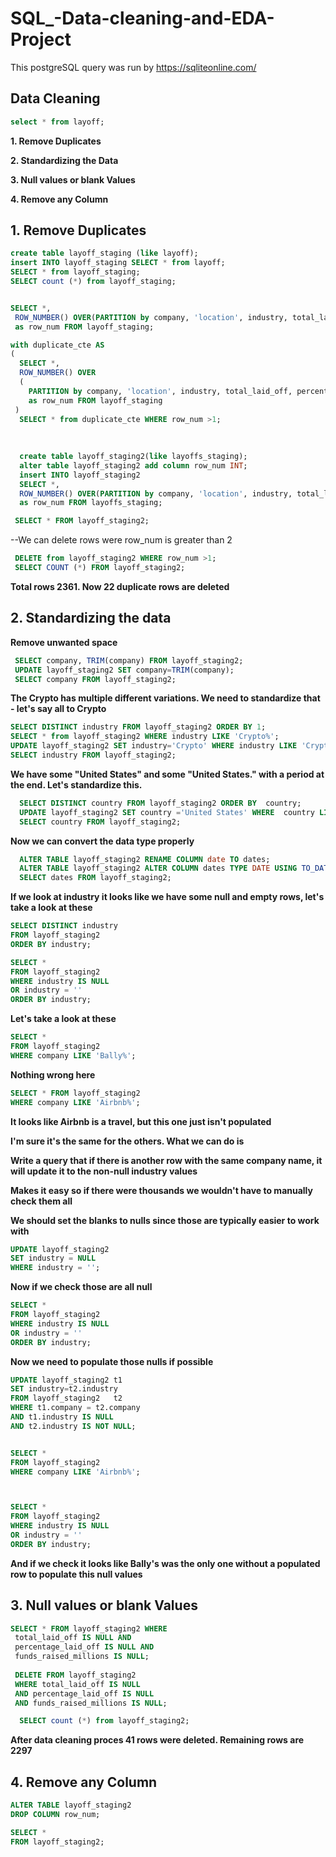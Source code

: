 # SQL_-Data-cleaning-and-EDA-Project

 This postgreSQL query was run by https://sqliteonline.com/


## Data Cleaning

```sql
select * from layoff;
```

**1. Remove Duplicates**

**2. Standardizing the Data**

**3. Null values or blank Values**

**4. Remove any Column**


## 1. Remove Duplicates

```sql
create table layoff_staging (like layoff);
insert INTO layoff_staging SELECT * from layoff;
SELECT * from layoff_staging;
SELECT count (*) from layoff_staging;


SELECT *,
 ROW_NUMBER() OVER(PARTITION by company, 'location', industry, total_laid_off, percentage_laid_off, 'date', stage, country, funds_raised_millions)
 as row_num FROM layoff_staging;

with duplicate_cte AS
(
  SELECT *,
  ROW_NUMBER() OVER
  (
    PARTITION by company, 'location', industry, total_laid_off, percentage_laid_off, 'date', stage, country, funds_raised_millions)
    as row_num FROM layoff_staging
 )
  SELECT * from duplicate_cte WHERE row_num >1;
  
  
  
  create table layoff_staging2(like layoffs_staging);
  alter table layoff_staging2 add column row_num INT;
  insert INTO layoff_staging2
  SELECT *,
  ROW_NUMBER() OVER(PARTITION by company, 'location', industry, total_laid_off, percentage_laid_off, 'date', stage, country, funds_raised_millions)
  as row_num FROM layoffs_staging;

 SELECT * FROM layoff_staging2;
```
 
 --We can delete rows were row_num is greater than 2

```sql
 DELETE from layoff_staging2 WHERE row_num >1;
 SELECT COUNT (*) FROM layoff_staging2;
 ```
 
 **Total rows 2361. Now 22 duplicate rows are deleted**
 
 ## 2. Standardizing the data

 
**Remove unwanted space**
 
 ```sql
  SELECT company, TRIM(company) FROM layoff_staging2;
  UPDATE layoff_staging2 SET company=TRIM(company);
  SELECT company FROM layoff_staging2;
  ```

  **The Crypto has multiple different variations. We need to standardize that - let's say all to Crypto**

  ```sql
  SELECT DISTINCT industry FROM layoff_staging2 ORDER BY 1;
  SELECT * from layoff_staging2 WHERE industry LIKE 'Crypto%';
  UPDATE layoff_staging2 SET industry='Crypto' WHERE industry LIKE 'Crypto%';
  SELECT industry FROM layoff_staging2;
```
  
  **We have some "United States" and some "United States." with a period at the end. Let's standardize this.**
  
```sql
  SELECT DISTINCT country FROM layoff_staging2 ORDER BY  country;
  UPDATE layoff_staging2 SET country ='United States' WHERE  country LIKE 'United States%';
  SELECT country FROM layoff_staging2;
```
  
 **Now we can convert the data type properly**

```sql
  ALTER TABLE layoff_staging2 RENAME COLUMN date TO dates;
  ALTER TABLE layoff_staging2 ALTER COLUMN dates TYPE DATE USING TO_DATE(dates,'MM/DD/YYYY');
  SELECT dates FROM layoff_staging2;
```
  
  
 **If we look at industry it looks like we have some null and empty rows, let's take a look at these**

  ```sql  
SELECT DISTINCT industry
FROM layoff_staging2
ORDER BY industry;

SELECT *
FROM layoff_staging2
WHERE industry IS NULL 
OR industry = ''
ORDER BY industry;
```

**Let's take a look at these**

```sql
SELECT *
FROM layoff_staging2
WHERE company LIKE 'Bally%';
```
**Nothing wrong here**

```sql
SELECT * FROM layoff_staging2
WHERE company LIKE 'Airbnb%';
```

**It looks like Airbnb is a travel, but this one just isn't populated**

**I'm sure it's the same for the others. What we can do is**

**Write a query that if there is another row with the same company name, it will update it to the non-null industry values**

**Makes it easy so if there were thousands we wouldn't have to manually check them all**

**We should set the blanks to nulls since those are typically easier to work with**

```sql
UPDATE layoff_staging2
SET industry = NULL
WHERE industry = '';
```

**Now if we check those are all null**

```sql
SELECT *
FROM layoff_staging2
WHERE industry IS NULL 
OR industry = ''
ORDER BY industry;
```

**Now we need to populate those nulls if possible**

```sql
UPDATE layoff_staging2 t1
SET industry=t2.industry
FROM layoff_staging2   t2
WHERE t1.company = t2.company
AND t1.industry IS NULL 
AND t2.industry IS NOT NULL;


SELECT *
FROM layoff_staging2
WHERE company LIKE 'Airbnb%';



SELECT *
FROM layoff_staging2
WHERE industry IS NULL 
OR industry = ''
ORDER BY industry;
```

**And if we check it looks like Bally's was the only one without a populated row to populate this null values**


  ## 3. Null values or blank Values

  ```sql
  SELECT * FROM layoff_staging2 WHERE 
   total_laid_off IS NULL AND 
   percentage_laid_off IS NULL AND
   funds_raised_millions IS NULL;
   
   DELETE FROM layoff_staging2
   WHERE total_laid_off IS NULL
   AND percentage_laid_off IS NULL
   AND funds_raised_millions IS NULL;

    SELECT count (*) from layoff_staging2;
```
    
     
 **After data cleaning proces 41 rows were deleted. Remaining rows are 2297**

## 4. Remove any Column

```sql
ALTER TABLE layoff_staging2
DROP COLUMN row_num;

SELECT * 
FROM layoff_staging2;
```
